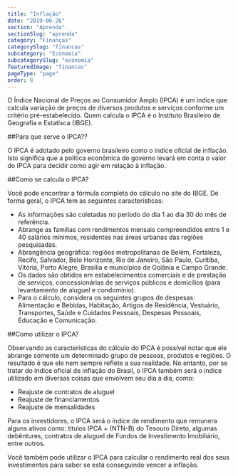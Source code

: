 ```yaml
---
title: "Inflação"
date: "2019-06-26"
section: "Aprenda"
sectionSlug: "aprenda"
category: "Finanças"
categorySlug: "financas"
subcategory: "Economia"
subcategorySlug: "economia"
featuredImage: "financas"
pageType: "page"
order: 8
---
```


O Índice Nacional de Preços ao Consumidor Amplo (IPCA) é um índice que calcula variação de preços de diversos produtos e serviços conforme um critério pré-estabelecido. Quem calcula o IPCA é o Instituto Brasileiro de Geografia e Estatísca (IBGE).

##Para que serve o IPCA??

O IPCA é adotado pelo governo brasileiro como o índice oficial de inflação. Isto significa que a política econômica do governo levará em conta o valor do IPCA para decidir como agir em relação à inflação.

##Como se calcula o IPCA?

Você pode encontrar a fórmula completa do cálculo no site do IBGE. De forma geral, o IPCA tem as seguintes características:

- As informações são coletadas no período do dia 1 ao dia 30 do mês de referência.
- Abrange as famílias com rendimentos mensais compreendidos entre 1 e 40 salários mínimos, residentes nas áreas urbanas das regiões pesquisadas.
- Abrangência geográfica: regiões metropolitanas de Belém, Fortaleza, Recife, Salvador, Belo Horizonte, Rio de Janeiro, São Paulo, Curitiba, Vitória, Porto Alegre, Brasília e municípios de Goiânia e Campo Grande.
- Os dados são obtidos em estabelecimentos comerciais e de prestação de serviços, concessionárias de serviços públicos e domicílios (para levantamento de aluguel e condomínio).
- Para o cálculo, considera os seguintes grupos de despesas: Alimentação e Bebidas, Habitação, Artigos de Residência, Vestuário, Transportes, Saúde e Cuidados Pessoais, Despesas Pessoais, Educação e Comunicação.

##Como utilizar o IPCA?

Observando as características do cálculo do IPCA é possível notar que ele abrange somente um determinado grupo de pessoas, produtos e regiões. O resultado é que ele nem sempre reflete a sua realidade. No entanto, por se tratar do índice oficial de inflação do Brasil, o IPCA também será o índice utilizado em diversas coisas que envolvem seu dia a dia, como:

- Reajuste de contratos de aluguel
- Reajuste de financiamentos
- Reajuste de mensalidades

Para os investidores, o IPCA será o índice de rendimento que remunera alguns ativos como: títulos IPCA + (NTN-B) do Tesouro Direto, algumas debêntures, contratos de aluguel de Fundos de Investimento Imobiliário, entre outros.

Você também pode utilizar o IPCA para calcular o rendimento real dos seus investimentos para saber se está conseguindo vencer a inflação.